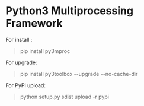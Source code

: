 # Python3 Multiprocessing Framework 


For install :
> pip install py3mproc 

For upgrade:
> pip install py3toolbox --upgrade --no-cache-dir

For PyPi upload:
> python setup.py sdist upload -r pypi

